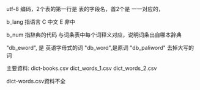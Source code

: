 utf-8 编码，2个表的第一行是 表的字段名，首2个是 一一对应的，

b_lang 指语言 C 中文 E 非中

b_num 指辞典的代码 与词条表中每个词释义对应，说明词条出自哪本辞典

"db_eword", 是 英语字母式的词 "db_word",是原词 "db_paliword" 去掉大写的词

主要資料:
dict-books.csv
dict_words_1.csv
dict_words_2.csv


dict-words.csv資料不全
